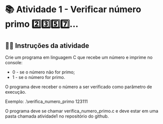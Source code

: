 # 📚 Atividade 1 - Verificar número primo 2️⃣3️⃣5️⃣7️⃣...</h1>

## 👨‍🏫 Instruções da atividade

Crie um programa em linguagem C que recebe um número e imprime no console:
- 0 - se o número não for primo;
- 1 - se o número for primo.

O programa deve receber o número a ser verificado como parâmetro de execução.

Exemplo: .\verifica_numero_primo 123111

O programa deve se chamar verifica_numero_primo.c e deve estar em uma pasta chamada atividade1 no repositório do github.
